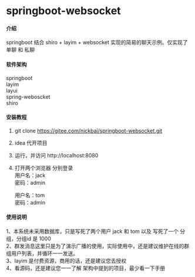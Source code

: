 # springboot-websocket

#### 介绍
springboot 结合 shiro + layim + websocket 实现的简易的聊天示例。仅实现了 单聊 和 私聊

#### 软件架构
springboot   
layim  
layui  
spring-weboscket  
shiro

#### 安装教程

1.  git clone https://gitee.com/nickbai/springboot-websocket.git
2.  idea 代开项目
3.  运行，并访问 http://localhost:8080  
4. 打开两个浏览器 分别登录  
    用户名：jack  
    密码：admin  

    用户名：tom  
    密码：admin
  

#### 使用说明

1、本系统未采用数据库，只是写死了两个用户 jack 和 tom 以及 写死了一个 分组，分组id 是 1000   
2、群发消息这里只是为了演示广播的使用，实际使用中，还是建议维护在线的群组用户列表，并循环一一发送。  
3、layim 是付费资源，商用的话，还是建议您去授权  
4、看源码，还是建议您一一了解 架构中提到的项目，最少看一下手册
